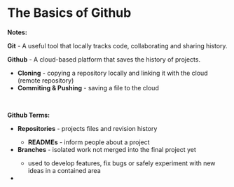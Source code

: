 <h1>The Basics of Github</h1>
<body>
  <p><strong>Notes:</strong></p>
  <p><strong>Git</strong> - A useful tool that locally tracks code, collaborating and sharing history.</p>
  <p><strong>Github</strong> - A cloud-based platform that saves the history of projects.</p>
  <ul>
    <li><strong>Cloning</strong> - copying a repository locally and linking it with the cloud (remote repository)</li>
    <li><strong>Commiting & Pushing</strong> - saving a file to the cloud</li>
  </ul>
  <br>
  <p><strong>Github Terms:</strong></p>
  <ul>
    <li><strong>Repositories</strong> - projects files and revision history</li>
      <ul><li><strong>READMEs</strong> - inform people about a project</li></ul>
    <li><strong>Branches</strong> - isolated work not merged into the final project yet</li>
      <ul><li>used to develop features, fix bugs or safely experiment with new ideas in a contained area</li></ul>
    <li></li>
  </ul>
</body>

  
